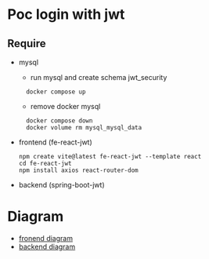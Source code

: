 # Poc login with jwt 

## Require 

- mysql 
  - run mysql and create schema jwt_security
  ```
    docker compose up   
  ```
  - remove docker mysql
  ```
    docker compose down
    docker volume rm mysql_mysql_data
  ```

- frontend (fe-react-jwt)

   ```
   npm create vite@latest fe-react-jwt --template react
   cd fe-react-jwt 
   npm install axios react-router-dom
   ```

- backend (spring-boot-jwt)

# Diagram
 - [fronend diagram](/fe-react-jwt/seq_diagram.md)
 - [backend diagram](/spring-boot-jwt/seq_diagram.md)
